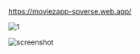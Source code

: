 https://moviezapp-spverse.web.app/

![1](https://github.com/user-attachments/assets/12096568-a89a-4fe3-931a-d87d777cb089)


![screenshot](https://user-images.githubusercontent.com/75713903/226555566-6fbf60ba-fd5c-4476-84a9-551df4732b12.jpeg)
